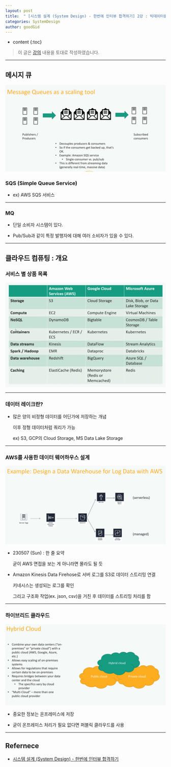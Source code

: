 ```yaml
---
layout: post
title:  " [시스템 설계 (System Design) - 한번에 인터뷰 합격하기] 2강 : 빅데이터를 활용한 작업 "
categories: SystemDesign
author: goodGid
---
```

* content
{:toc}

> 이 글은 [강의](https://www.udemy.com/course/best-system-design-interview) 내용을 토대로 작성하였습니다.

---

## 메시지 큐

![](/assets/img/sd/SD-Working-with-Big-Data_1.png)

### SQS (Simple Queue Service)

* ex) AWS SQS 서비스



---

### MQ

* 단일 소비자 시스템이 있다.

* Pub/Sub과 같이 특정 발행자에 대해 여러 소비자가 있을 수 있다.

---

## 클라우드 컴퓨팅 : 개요

### 서비스 별 상품 목록

![](/assets/img/sd/SD-Working-with-Big-Data_2.png)

---

### 데이터 레이크란?

* 많은 양의 비정형 데이터를 어딘가에 저장하는 개념

  이후 정형 데이터처럼 쿼리가 가능

  ex) S3, GCP의 Cloud Storage, MS Data Lake Storage

---

### AWS를 사용한 데이터 웨어하우스 설계

![](/assets/img/sd/SD-Working-with-Big-Data_3.png)

* 230507 (Sun) : 한 줄 요약

  굳이 AWS 면접을 보는 게 아니라면 몰라도 될 듯

* Amazon Kinesis Data Firehose로 서버 로그를 S3로 데이터 스트리밍 연결

  키네시스는 생성되는 로그를 확인
  
  그리고 구조화 작업(ex. json, csv)을 거친 후 데이터를 스트리밍 처리를 함

---

### 하이브리드 클라우드

![](/assets/img/sd/SD-Working-with-Big-Data_4.png)

* 중요한 정보는 온프레미스에 저장

* 굳이 온프레미스 처리가 필요 없다면 퍼블릭 클라우드를 사용


---

## Refernece

* [시스템 설계 (System Design) - 한번에 인터뷰 합격하기](https://www.udemy.com/course/best-system-design-interview)